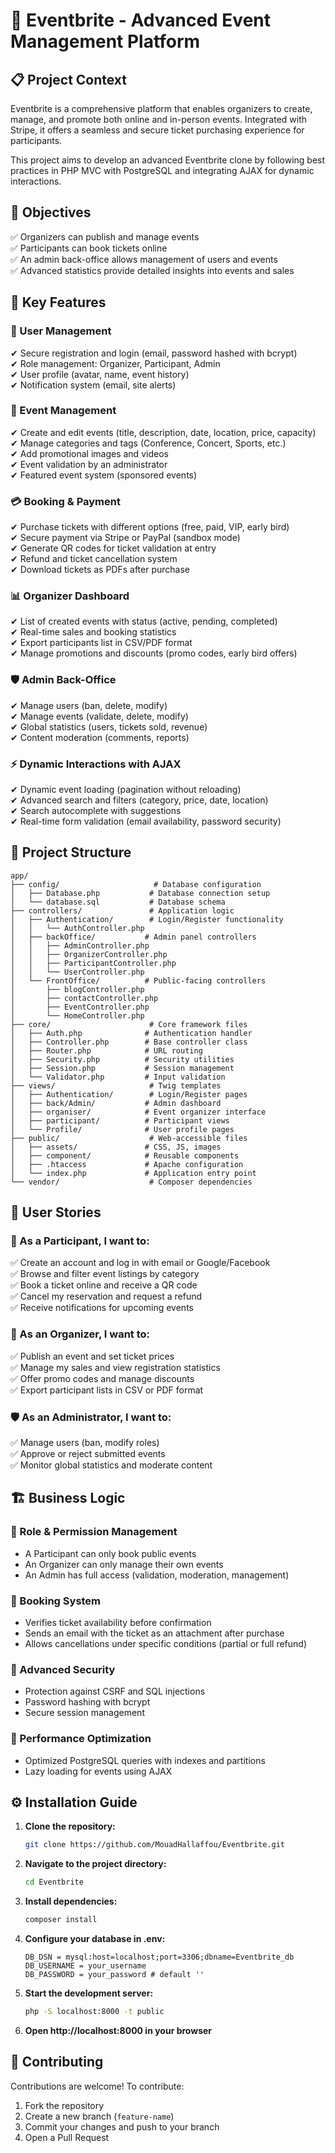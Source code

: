 # 🎫 Eventbrite - Advanced Event Management Platform

## 📋 Project Context
Eventbrite is a comprehensive platform that enables organizers to create, manage, and promote both online and in-person events. Integrated with Stripe, it offers a seamless and secure ticket purchasing experience for participants.

This project aims to develop an advanced Eventbrite clone by following best practices in PHP MVC with PostgreSQL and integrating AJAX for dynamic interactions.

## 🎯 Objectives
✅ Organizers can publish and manage events  
✅ Participants can book tickets online  
✅ An admin back-office allows management of users and events  
✅ Advanced statistics provide detailed insights into events and sales  

## 🚀 Key Features

### 👥 User Management
✔ Secure registration and login (email, password hashed with bcrypt)  
✔ Role management: Organizer, Participant, Admin  
✔ User profile (avatar, name, event history)  
✔ Notification system (email, site alerts)  

### 🎪 Event Management
✔ Create and edit events (title, description, date, location, price, capacity)  
✔ Manage categories and tags (Conference, Concert, Sports, etc.)  
✔ Add promotional images and videos  
✔ Event validation by an administrator  
✔ Featured event system (sponsored events)  

### 💳 Booking & Payment
✔ Purchase tickets with different options (free, paid, VIP, early bird)  
✔ Secure payment via Stripe or PayPal (sandbox mode)  
✔ Generate QR codes for ticket validation at entry  
✔ Refund and ticket cancellation system  
✔ Download tickets as PDFs after purchase  

### 📊 Organizer Dashboard
✔ List of created events with status (active, pending, completed)  
✔ Real-time sales and booking statistics  
✔ Export participants list in CSV/PDF format  
✔ Manage promotions and discounts (promo codes, early bird offers)  

### 🛡️ Admin Back-Office
✔ Manage users (ban, delete, modify)  
✔ Manage events (validate, delete, modify)  
✔ Global statistics (users, tickets sold, revenue)  
✔ Content moderation (comments, reports)  

### ⚡ Dynamic Interactions with AJAX
✔ Dynamic event loading (pagination without reloading)  
✔ Advanced search and filters (category, price, date, location)  
✔ Search autocomplete with suggestions  
✔ Real-time form validation (email availability, password security)  

## 📁 Project Structure
```
app/
├── config/                     # Database configuration
│   ├── Database.php           # Database connection setup
│   └── database.sql           # Database schema
├── controllers/               # Application logic
│   ├── Authentication/        # Login/Register functionality
│   │   └── AuthController.php
│   ├── backOffice/           # Admin panel controllers
│   │   ├── AdminController.php
│   │   ├── OrganizerController.php
│   │   ├── ParticipantController.php
│   │   └── UserController.php
│   └── FrontOffice/          # Public-facing controllers
│       ├── blogController.php
│       ├── contactController.php
│       ├── EventController.php
│       └── HomeController.php
├── core/                      # Core framework files
│   ├── Auth.php              # Authentication handler
│   ├── Controller.php        # Base controller class
│   ├── Router.php            # URL routing
│   ├── Security.php          # Security utilities
│   ├── Session.php           # Session management
│   └── Validator.php         # Input validation
├── views/                     # Twig templates
│   ├── Authentication/        # Login/Register pages
│   ├── back/Admin/           # Admin dashboard
│   ├── organiser/            # Event organizer interface
│   ├── participant/          # Participant views
│   └── Profile/              # User profile pages
├── public/                    # Web-accessible files
│   ├── assets/               # CSS, JS, images
│   ├── component/            # Reusable components
│   ├── .htaccess             # Apache configuration
│   └── index.php             # Application entry point
└── vendor/                    # Composer dependencies
```

## 📖 User Stories

### 👥 As a Participant, I want to:
✅ Create an account and log in with email or Google/Facebook  
✅ Browse and filter event listings by category  
✅ Book a ticket online and receive a QR code  
✅ Cancel my reservation and request a refund  
✅ Receive notifications for upcoming events  

### 👤 As an Organizer, I want to:
✅ Publish an event and set ticket prices  
✅ Manage my sales and view registration statistics  
✅ Offer promo codes and manage discounts  
✅ Export participant lists in CSV or PDF format  

### 🛡️ As an Administrator, I want to:
✅ Manage users (ban, modify roles)  
✅ Approve or reject submitted events  
✅ Monitor global statistics and moderate content  

## 🏗️ Business Logic

### 📌 Role & Permission Management
- A Participant can only book public events  
- An Organizer can only manage their own events  
- An Admin has full access (validation, moderation, management)  

### 📌 Booking System
- Verifies ticket availability before confirmation  
- Sends an email with the ticket as an attachment after purchase  
- Allows cancellations under specific conditions (partial or full refund)  

### 📌 Advanced Security
- Protection against CSRF and SQL injections  
- Password hashing with bcrypt  
- Secure session management  

### 📌 Performance Optimization
- Optimized PostgreSQL queries with indexes and partitions  
- Lazy loading for events using AJAX  

## ⚙️ Installation Guide

1. **Clone the repository:**
    ```bash
    git clone https://github.com/MouadHallaffou/Eventbrite.git
    ```

2. **Navigate to the project directory:**
    ```bash
    cd Eventbrite
    ```

3. **Install dependencies:**
    ```bash
    composer install
    ```

4. **Configure your database in .env:**
    ```env
    DB_DSN = mysql:host=localhost;port=3306;dbname=Eventbrite_db
    DB_USERNAME = your_username
    DB_PASSWORD = your_password # default ''
    ```

5. **Start the development server:**
    ```bash
    php -S localhost:8000 -t public
    ```

6. **Open http://localhost:8000 in your browser**

## 🤝 Contributing
Contributions are welcome! To contribute:

1. Fork the repository  
2. Create a new branch (`feature-name`)  
3. Commit your changes and push to your branch  
4. Open a Pull Request  
